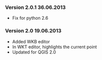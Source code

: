 
### Version 2.0.1 36.06.2013

* Fix for python 2.6

### Version 2.0 19.06.2013

* Added WKB editor
* In WKT editor, highlights the current point
* Updated for QGIS 2.0
